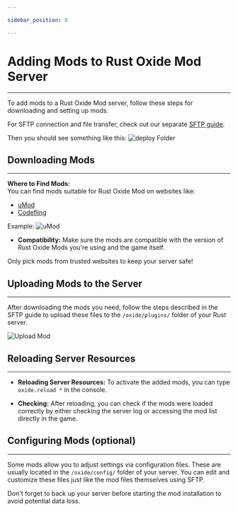 ```yaml
---

sidebar_position: 8

---
```


# Adding Mods to Rust Oxide Mod Server
---

To add mods to a Rust Oxide Mod server, follow these steps for downloading and setting up mods.

For SFTP connection and file transfer, check out our separate [SFTP guide](/guides/sftp#using-sftp).

Then you should see something like this:
![deploy Folder](/img/minecraft/deployfolder.png)

## Downloading Mods
---

**Where to Find Mods:**  
You can find mods suitable for Rust Oxide Mod on websites like:
- [uMod](https://umod.org/plugins?page=1&sort=title&sortdir=asc&categories=rust)
- [Codefling](https://codefling.com/mods)

Example:
![uMod](/img/rust/umod.png)
 
- **Compatibility:** Make sure the mods are compatible with the version of Rust Oxide Mods you're using and the game itself.


Only pick mods from trusted websites to keep your server safe!

## Uploading Mods to the Server
---

After downloading the mods you need, follow the steps described in the SFTP guide to upload these files to the `/oxide/plugins/` folder of your Rust server.

![Upload Mod](/img/rust/mod_folder.png)

## Reloading Server Resources
---

- **Reloading Server Resources:** To activate the added mods, you can type  
`oxide.reload *` in the console.

- **Checking:** After reloading, you can check if the mods were loaded correctly by either checking the server log or accessing the mod list directly in the game.

## Configuring Mods (optional)
---

Some mods allow you to adjust settings via configuration files. These are usually located in the `/oxide/config/` folder of your server. You can edit and customize these files just like the mod files themselves using SFTP.

Don't forget to back up your server before starting the mod installation to avoid potential data loss.
